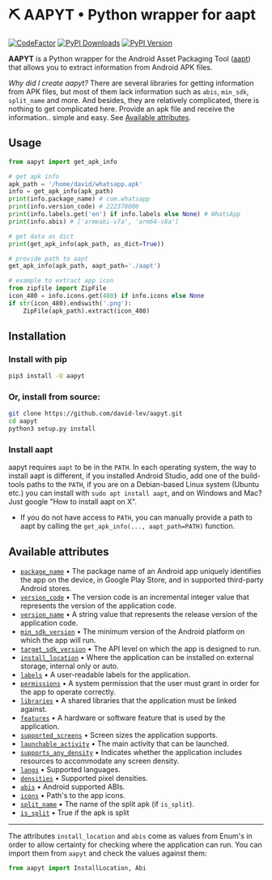 # ⛏️ AAPYT • Python wrapper for aapt
[![CodeFactor](https://www.codefactor.io/repository/github/david-lev/aapyt/badge)](https://www.codefactor.io/repository/github/david-lev/aapyt)
[![PyPI Downloads](https://img.shields.io/pypi/dm/aapyt?style=flat-square)](https://badge.fury.io/py/aapyt)
[![PyPI Version](https://badge.fury.io/py/aapyt.svg)](https://pypi.org/project/aapyt/)

**AAPYT** is a Python wrapper for the Android Asset Packaging Tool ([aapt](https://elinux.org/Android_aapt)) that allows you to extract information from Android APK files.

*Why did I create aapyt?* There are several libraries for getting information from APK files, but most of them lack information such as `abis`, `min_sdk`, `split_name` and more. And besides, they are relatively complicated, there is nothing to get complicated here. Provide an apk file and receive the information.. simple and easy. See [Available attributes](#available-attributes).

## Usage

```python
from aapyt import get_apk_info

# get apk info
apk_path = '/home/david/whatsapp.apk'
info = get_apk_info(apk_path)
print(info.package_name) # com.whatsapp
print(info.version_code) # 222378000
print(info.labels.get('en') if info.labels else None) # WhatsApp
print(info.abis) # ['armeabi-v7a', 'arm64-v8a']

# get data as dict
print(get_apk_info(apk_path, as_dict=True))

# provide path to aapt
get_apk_info(apk_path, aapt_path='./aapt')

# example to extract app icon
from zipfile import ZipFile
icon_480 = info.icons.get(480) if info.icons else None
if str(icon_480).endswith('.png'):
    ZipFile(apk_path).extract(icon_480)
```

## Installation
### Install with pip
```bash
pip3 install -U aapyt
```
### Or, install from source:
```bash
git clone https://github.com/david-lev/aapyt.git
cd aapyt
python3 setup.py install
```
### Install aapt
aapyt requires ``aapt`` to be in the ``PATH``.
In each operating system, the way to install aapt is different, if you installed Android Studio, add one of the build-tools paths to the ``PATH``, if you are on a Debian-based Linux system (Ubuntu etc.) you can install with ``sudo apt install aapt``, and on Windows and Mac? Just google "How to install aapt on X".
- If you do not have access to ``PATH``, you can manually provide a path to aapt by calling the ``get_apk_info(..., aapt_path=PATH)`` function.

## Available attributes

- [``package_name``]('https://support.google.com/admob/answer/9972781') • The package name of an Android app uniquely identifies the app on the device, in Google Play Store, and in supported third-party Android stores.
- [``version_code``]('https://developer.android.com/studio/publish/versioning#appversioning') • The version code is an incremental integer value that represents the version of the application code.
- [``version_name``]('https://developer.android.com/studio/publish/versioning#appversioning') • A string value that represents the release version of the application code.
- [``min_sdk_version``]('https://developer.android.com/studio/publish/versioning#minsdkversion') • The minimum version of the Android platform on which the app will run.
- [``target_sdk_version``]('https://developer.android.com/studio/publish/versioning#minsdkversion') • The API level on which the app is designed to run.
- [``install_location``]('https://developer.android.com/guide/topics/data/install-location') • Where the application can be installed on external storage, internal only or auto.
- [``labels``]('https://developer.android.com/guide/topics/manifest/application-element#:~:text=or%20getLargeMemoryClass().-,android%3Alabel,-A%20user%2Dreadable') • A user-readable labels for the application.
- [``permissions``]('https://developer.android.com/guide/topics/manifest/uses-permission-element') • A system permission that the user must grant in order for the app to operate correctly.
- [``libraries``]('https://developer.android.com/guide/topics/manifest/uses-library-element') • A shared libraries that the application must be linked against.
- [``features``]('https://developer.android.com/guide/topics/manifest/uses-feature-element') • A hardware or software feature that is used by the application.
- [``supported_screens``]('https://developer.android.com/guide/topics/manifest/supports-screens-element') • Screen sizes the application supports.
- [``launchable_activity``]('https://developer.android.com/reference/android/app/Activity') • The main activity that can be launched.
- [``supports_any_density``]('https://developer.android.com/guide/topics/manifest/supports-screens-element#any:~:text=API%20level%209.-,android%3AanyDensity,-Indicates%20whether%20the') • Indicates whether the application includes resources to accommodate any screen density.
- [``langs``]('https://developer.android.com/guide/topics/resources/localization') • Supported languages.
- [``densities``]('https://developer.android.com/guide/topics/large-screens/support-different-screen-sizes') • Supported pixel densities.
- [``abis``]('https://developer.android.com/ndk/guides/abis') • Android supported ABIs.
- [``icons``]('https://developer.android.com/guide/topics/resources/providing-resources') • Path's to the app icons.
- [``split_name``]('https://developer.android.com/studio/build/configure-apk-splits.html') • The name of the split apk (if `is_split`).
- [``is_split``]('https://developer.android.com/studio/build/configure-apk-splits.html') • True if the apk is split

---
The attributes ``install_location`` and ``abis`` come as values from Enum's in order to allow certainty for checking where the application can run.
You can import them from ``aapyt`` and check the values against them:
```python
from aapyt import InstallLocation, Abi
```
